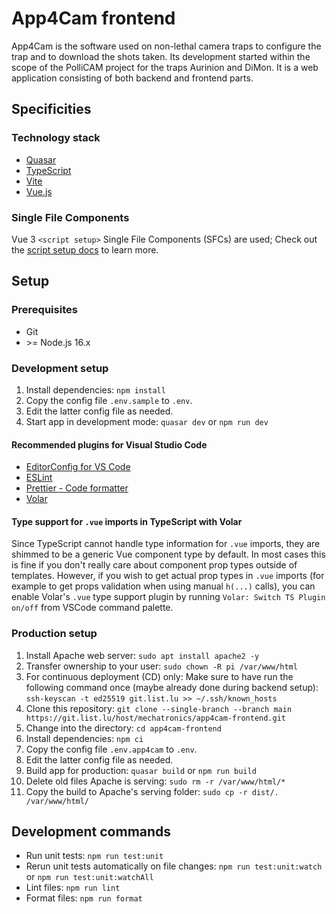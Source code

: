 # App4Cam frontend

App4Cam is the software used on non-lethal camera traps to configure the trap and to download the shots taken.
Its development started within the scope of the PolliCAM project for the traps Aurinion and DiMon.
It is a web application consisting of both backend and frontend parts.

## Specificities

### Technology stack

- [Quasar](https://quasar.dev/)
- [TypeScript](https://www.typescriptlang.org/)
- [Vite](https://vitejs.dev/)
- [Vue.js](https://vuejs.org/)

### Single File Components

Vue 3 `<script setup>` Single File Components (SFCs) are used; Check out the [script setup docs](https://vuejs.org/api/sfc-script-setup.html#sfc-script-setup) to learn more.

## Setup

### Prerequisites

- Git
- \>= Node.js 16.x

### Development setup

1. Install dependencies: `npm install`
2. Copy the config file `.env.sample` to `.env`.
3. Edit the latter config file as needed.
4. Start app in development mode: `quasar dev` or `npm run dev`

#### Recommended plugins for Visual Studio Code

- [EditorConfig for VS Code](https://marketplace.visualstudio.com/items?itemName=EditorConfig.EditorConfig)
- [ESLint](https://marketplace.visualstudio.com/items?itemName=dbaeumer.vscode-eslint)
- [Prettier - Code formatter](https://marketplace.visualstudio.com/items?itemName=esbenp.prettier-vscode)
- [Volar](https://marketplace.visualstudio.com/items?itemName=johnsoncodehk.volar)

#### Type support for `.vue` imports in TypeScript with Volar

Since TypeScript cannot handle type information for `.vue` imports, they are shimmed to be a generic Vue component type by default. In most cases this is fine if you don't really care about component prop types outside of templates. However, if you wish to get actual prop types in `.vue` imports (for example to get props validation when using manual `h(...)` calls), you can enable Volar's `.vue` type support plugin by running `Volar: Switch TS Plugin on/off` from VSCode command palette.

### Production setup

1. Install Apache web server: `sudo apt install apache2 -y`
2. Transfer ownership to your user: `sudo chown -R pi /var/www/html`
3. For continuous deployment (CD) only: Make sure to have run the following command once (maybe already done during backend setup): `ssh-keyscan -t ed25519 git.list.lu >> ~/.ssh/known_hosts`
4. Clone this repository: `git clone --single-branch --branch main https://git.list.lu/host/mechatronics/app4cam-frontend.git`
5. Change into the directory: `cd app4cam-frontend`
6. Install dependencies: `npm ci`
7. Copy the config file `.env.app4cam` to `.env`.
8. Edit the latter config file as needed.
9. Build app for production: `quasar build` or `npm run build`
10. Delete old files Apache is serving: `sudo rm -r /var/www/html/*`
11. Copy the build to Apache's serving folder: `sudo cp -r dist/. /var/www/html/`

## Development commands

- Run unit tests: `npm run test:unit`
- Rerun unit tests automatically on file changes: `npm run test:unit:watch` or `npm run test:unit:watchAll`
- Lint files: `npm run lint`
- Format files: `npm run format`
